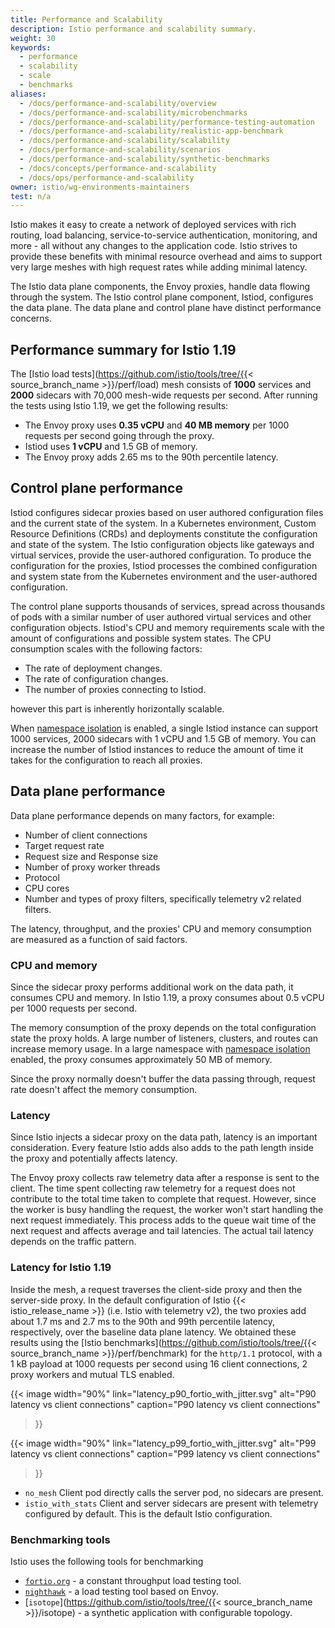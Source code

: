```yaml
---
title: Performance and Scalability
description: Istio performance and scalability summary.
weight: 30
keywords:
  - performance
  - scalability
  - scale
  - benchmarks
aliases:
  - /docs/performance-and-scalability/overview
  - /docs/performance-and-scalability/microbenchmarks
  - /docs/performance-and-scalability/performance-testing-automation
  - /docs/performance-and-scalability/realistic-app-benchmark
  - /docs/performance-and-scalability/scalability
  - /docs/performance-and-scalability/scenarios
  - /docs/performance-and-scalability/synthetic-benchmarks
  - /docs/concepts/performance-and-scalability
  - /docs/ops/performance-and-scalability
owner: istio/wg-environments-maintainers
test: n/a
---
```


Istio makes it easy to create a network of deployed services with rich routing,
load balancing, service-to-service authentication, monitoring, and more - all
without any changes to the application code. Istio strives to provide
these benefits with minimal resource overhead and aims to support very
large meshes with high request rates while adding minimal latency.

The Istio data plane components, the Envoy proxies, handle data flowing through
the system. The Istio control plane component, Istiod, configures
the data plane. The data plane and control plane have distinct performance concerns.

## Performance summary for Istio 1.19

The [Istio load tests](https://github.com/istio/tools/tree/{{< source_branch_name >}}/perf/load) mesh consists
of **1000** services and **2000** sidecars with 70,000 mesh-wide requests per second.
After running the tests using Istio 1.19, we get the following results:

- The Envoy proxy uses **0.35 vCPU** and **40 MB memory** per 1000 requests per second going through the proxy.
- Istiod uses **1 vCPU** and 1.5 GB of memory.
- The Envoy proxy adds 2.65 ms to the 90th percentile latency.

## Control plane performance

Istiod configures sidecar proxies based on user authored configuration files and the current
state of the system. In a Kubernetes environment, Custom Resource Definitions (CRDs) and deployments
constitute the configuration and state of the system. The Istio configuration objects like gateways and virtual
services, provide the user-authored configuration.
To produce the configuration for the proxies, Istiod processes the combined configuration and system state
from the Kubernetes environment and the user-authored configuration.

The control plane supports thousands of services, spread across thousands of pods with a
similar number of user authored virtual services and other configuration objects.
Istiod's CPU and memory requirements scale with the amount of configurations and possible system states.
The CPU consumption scales with the following factors:

- The rate of deployment changes.
- The rate of configuration changes.
- The number of proxies connecting to Istiod.

however this part is inherently horizontally scalable.

When [namespace isolation](/docs/reference/config/networking/sidecar/) is enabled,
a single Istiod instance can support 1000 services, 2000 sidecars with 1 vCPU and 1.5 GB of memory.
You can increase the number of Istiod instances to reduce the amount of time it takes for the configuration
to reach all proxies.

## Data plane performance

Data plane performance depends on many factors, for example:

- Number of client connections
- Target request rate
- Request size and Response size
- Number of proxy worker threads
- Protocol
- CPU cores
- Number and types of proxy filters, specifically telemetry v2 related filters.

The latency, throughput, and the proxies' CPU and memory consumption are measured as a function of said factors.

### CPU and memory

Since the sidecar proxy performs additional work on the data path, it consumes CPU
and memory. In Istio 1.19, a proxy consumes about 0.5 vCPU per 1000
requests per second.

The memory consumption of the proxy depends on the total configuration state the proxy holds.
A large number of listeners, clusters, and routes can increase memory usage.
In a large namespace with [namespace isolation](/docs/reference/config/networking/sidecar/) enabled, the proxy consumes approximately 50 MB of memory.

Since the proxy normally doesn't buffer the data passing through,
request rate doesn't affect the memory consumption.

### Latency

Since Istio injects a sidecar proxy on the data path, latency is an important
consideration.
Every feature Istio adds also adds to the path length inside the proxy and potentially affects latency.

The Envoy proxy collects raw telemetry data after a response is sent to the
client. The time spent collecting raw telemetry for a request does not contribute
to the total time taken to complete that request. However, since the worker
is busy handling the request, the worker won't start handling the next request
immediately. This process adds to the queue wait time of the next request and affects
average and tail latencies. The actual tail latency depends on the traffic pattern.

### Latency for Istio 1.19

Inside the mesh, a request traverses the client-side proxy and then the server-side
proxy. In the default configuration of Istio {{< istio_release_name >}} (i.e. Istio with telemetry v2),
the two proxies add about 1.7 ms and 2.7 ms to the 90th and 99th percentile latency, respectively, over the baseline data plane latency.
We obtained these results using the [Istio benchmarks](https://github.com/istio/tools/tree/{{< source_branch_name >}}/perf/benchmark)
for the `http/1.1` protocol, with a 1 kB payload at 1000 requests per second using 16 client connections, 2 proxy workers and mutual TLS enabled.

{{< image width="90%"
    link="latency_p90_fortio_with_jitter.svg"
    alt="P90 latency vs client connections"
    caption="P90 latency vs client connections"
>}}

{{< image width="90%"
    link="latency_p99_fortio_with_jitter.svg"
    alt="P99 latency vs client connections"
    caption="P99 latency vs client connections"
>}}

- `no_mesh` Client pod directly calls the server pod, no sidecars are present.
- `istio_with_stats` Client and server sidecars are present with telemetry configured by default. This is the default Istio configuration.

### Benchmarking tools

Istio uses the following tools for benchmarking

- [`fortio.org`](https://fortio.org/) - a constant throughput load testing tool.
- [`nighthawk`](https://github.com/envoyproxy/nighthawk) - a load testing tool based on Envoy.
- [`isotope`](https://github.com/istio/tools/tree/{{< source_branch_name >}}/isotope) - a synthetic application with configurable topology.
